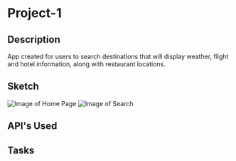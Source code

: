 # Project-1

## Description
App created for users to search destinations that will display weather, flight and hotel information, along with restaurant locations.

## Sketch
![Image of Home Page](./images1.jpeg)
![Image of Search](./images2.jpeg)
## API's Used

## Tasks

